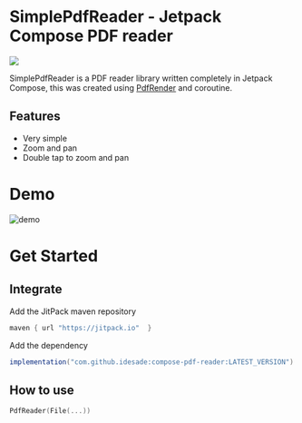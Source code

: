 # SimplePdfReader - Jetpack Compose PDF reader
[![](https://jitpack.io/v/idesade/compose-pdf-reader.svg)](https://jitpack.io/#idesade/compose-pdf-reader)

SimplePdfReader is a PDF reader library written completely in Jetpack Compose, this was created using [PdfRender](https://developer.android.com/reference/android/graphics/pdf/PdfRenderer) and coroutine.

## Features

- Very simple
- Zoom and pan
- Double tap to zoom and pan

# Demo

<img src="assets/demo.gif" alt="demo"/>

# Get Started
## Integrate
Add the JitPack maven repository
```gradle
maven { url "https://jitpack.io"  }
```
Add the dependency
```gradle
implementation("com.github.idesade:compose-pdf-reader:LATEST_VERSION")
```
## How to use
```kotlin
PdfReader(File(...))
```
